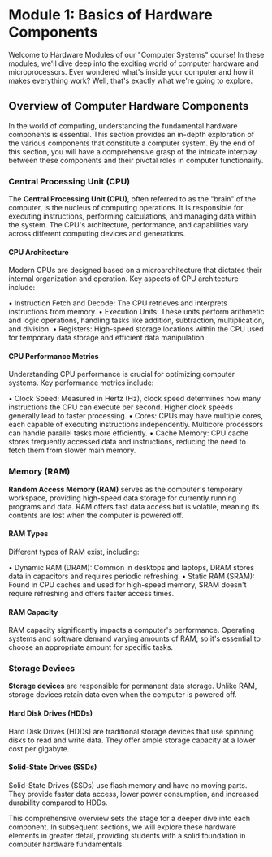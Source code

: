 # Module 1: Basics of Hardware Components

Welcome to Hardware Modules of our "Computer Systems" course! In these modules, we'll dive deep into the exciting world of computer hardware and microprocessors. Ever wondered what's inside your computer and how it makes everything work? Well, that's exactly what we're going to explore. 

## Overview of Computer Hardware Components

In the world of computing, understanding the fundamental hardware components is essential. This section provides an in-depth exploration of the various components that constitute a computer system. By the end of this section, you will have a comprehensive grasp of the intricate interplay between these components and their pivotal roles in computer functionality.

### Central Processing Unit (CPU)

The **Central Processing Unit (CPU)**, often referred to as the "brain" of the computer, is the nucleus of computing operations. It is responsible for executing instructions, performing calculations, and managing data within the system. The CPU's architecture, performance, and capabilities vary across different computing devices and generations.

#### CPU Architecture

Modern CPUs are designed based on a microarchitecture that dictates their internal organization and operation. Key aspects of CPU architecture include:

•	Instruction Fetch and Decode: The CPU retrieves and interprets instructions from memory.
•	Execution Units: These units perform arithmetic and logic operations, handling tasks like addition, subtraction, multiplication, and division.
•	Registers: High-speed storage locations within the CPU used for temporary data storage and efficient data manipulation.

#### CPU Performance Metrics

Understanding CPU performance is crucial for optimizing computer systems. Key performance metrics include:

•	Clock Speed: Measured in Hertz (Hz), clock speed determines how many instructions the CPU can execute per second. Higher clock speeds generally lead to faster processing.
•	Cores: CPUs may have multiple cores, each capable of executing instructions independently. Multicore processors can handle parallel tasks more efficiently.
•	Cache Memory: CPU cache stores frequently accessed data and instructions, reducing the need to fetch them from slower main memory.



### Memory (RAM)

**Random Access Memory (RAM)** serves as the computer's temporary workspace, providing high-speed data storage for currently running programs and data. RAM offers fast data access but is volatile, meaning its contents are lost when the computer is powered off.

#### RAM Types

Different types of RAM exist, including:

•	Dynamic RAM (DRAM): Common in desktops and laptops, DRAM stores data in capacitors and requires periodic refreshing.
•	Static RAM (SRAM): Found in CPU caches and used for high-speed memory, SRAM doesn't require refreshing and offers faster access times.

#### RAM Capacity
RAM capacity significantly impacts a computer's performance. Operating systems and software demand varying amounts of RAM, so it's essential to choose an appropriate amount for specific tasks.


### Storage Devices

**Storage devices** are responsible for permanent data storage. Unlike RAM, storage devices retain data even when the computer is powered off.


#### Hard Disk Drives (HDDs)
Hard Disk Drives (HDDs) are traditional storage devices that use spinning disks to read and write data. They offer ample storage capacity at a lower cost per gigabyte.
#### Solid-State Drives (SSDs)
Solid-State Drives (SSDs) use flash memory and have no moving parts. They provide faster data access, lower power consumption, and increased durability compared to HDDs.

This comprehensive overview sets the stage for a deeper dive into each component. In subsequent sections, we will explore these hardware elements in greater detail, providing students with a solid foundation in computer hardware fundamentals.















[^note]:
    The content presented in this "Computer Systems" course is the intellectual property of Deakin University. Unauthorized use, reproduction, or distribution of this material is strictly prohibited and may be subject to disciplinary and legal action in accordance with university policies. Permission for any use beyond the scope of this course must be obtained from Deakin University - School of Information Technology.
